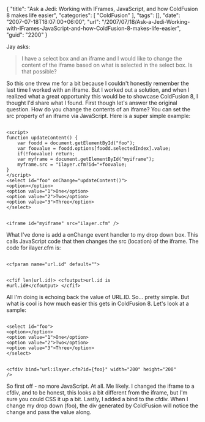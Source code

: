 {
	"title": "Ask a Jedi: Working with IFrames, JavaScript, and how ColdFusion 8 makes life easier",
	"categories": [
		"ColdFusion"
	],
	"tags": [],
	"date": "2007-07-18T18:07:00+06:00",
	"url": "/2007/07/18/Ask-a-Jedi-Working-with-IFrames-JavaScript-and-how-ColdFusion-8-makes-life-easier",
	"guid": "2200"
}

Jay asks:

<blockquote>
I have a select box and an iframe and I would like to change the content of the iframe based on what is selected in the select box. Is that possible?
</blockquote>

So this one threw me for a bit because I couldn't honestly remember the last time I worked with an iframe. But I worked out a solution, and when I realized what a great opportunity this would be to showcase ColdFusion 8, I thought I'd share what I found. First though let's answer the original question. How do you change the contents of an iframe? You can set the src property of an iframe via JavaScript. Here is a super simple example:

<code>
&lt;script&gt;
function updateContent() {
	var foodd = document.getElementById("foo");
	var foovalue = foodd.options[foodd.selectedIndex].value;
	if(!foovalue) return;
	var myframe = document.getElementById("myiframe");
	myframe.src = "ilayer.cfm?id="+foovalue;
}
&lt;/script&gt;
&lt;select id="foo" onChange="updateContent()"&gt;
&lt;option&gt;&lt;/option&gt;
&lt;option value="1"&gt;One&lt;/option&gt;
&lt;option value="2"&gt;Two&lt;/option&gt;
&lt;option value="3"&gt;Three&lt;/option&gt;
&lt;/select&gt;

&lt;iframe id="myiframe" src="ilayer.cfm" /&gt;
</code>

What I've done is add a onChange event handler to my drop down box. This calls JavaScript code that then changes the src (location) of the iframe. The code for ilayer.cfm is:

<code>
&lt;cfparam name="url.id" default=""&gt;

&lt;cfif len(url.id)&gt;
	&lt;cfoutput&gt;url.id is #url.id#&lt;/cfoutput&gt;
&lt;/cfif&gt;
</code>

All I'm doing is echoing back the value of URL.ID. So... pretty simple. But what is cool is how much easier this gets in ColdFusion 8. Let's look at a sample:

<code>
&lt;select id="foo"&gt;
&lt;option&gt;&lt;/option&gt;
&lt;option value="1"&gt;One&lt;/option&gt;
&lt;option value="2"&gt;Two&lt;/option&gt;
&lt;option value="3"&gt;Three&lt;/option&gt;
&lt;/select&gt;

&lt;cfdiv bind="url:ilayer.cfm?id={foo}" width="200" height="200" /&gt;
</code>

So first off - no more JavaScript. At all. Me likely. I changed the iframe to a cfdiv, and to be honest, this looks a bit different from the iframe, but I'm sure you could CSS it up a bit. Lastly, I added a bind to the cfdiv. When I change my drop down (foo), the div generated by ColdFusion will notice the change and pass the value along.